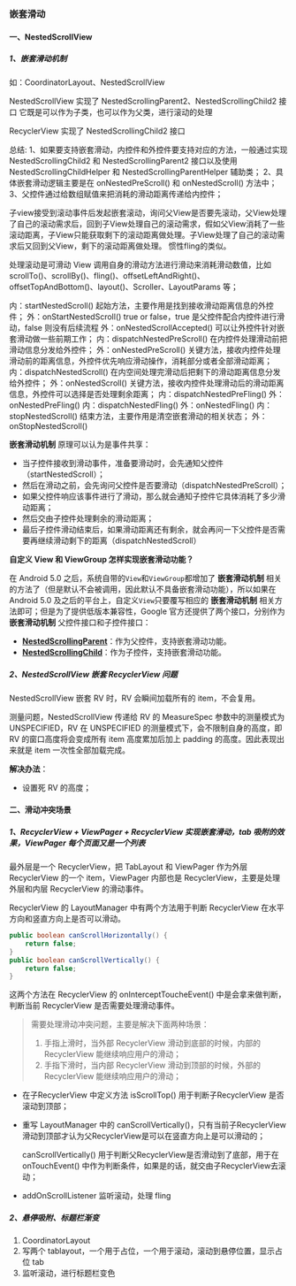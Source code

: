 ### 嵌套滑动

#### 一、NestedScrollView

##### 1、嵌套滑动机制

如：CoordinatorLayout、NestedScrollView

NestedScrollView 实现了 NestedScrollingParent2、NestedScrollingChild2 接口
它既是可以作为子类，也可以作为父类，进行滚动的处理

RecyclerView 实现了 NestedScrollingChild2 接口

总结:
1、如果要支持嵌套滑动，内控件和外控件要支持对应的方法，一般通过实现 NestedScrollingChild2 和 NestedScrollingParent2 接口以及使用 NestedScrollingChildHelper 和 NestedScrollingParentHelper 辅助类；
2、具体嵌套滑动逻辑主要是在 onNestedPreScroll() 和 onNestedScroll() 方法中；
3、父控件通过给数组赋值来把消耗的滑动距离传递给内控件；

子view接受到滚动事件后发起嵌套滚动，询问父View是否要先滚动，父View处理了自己的滚动需求后，回到子View处理自己的滚动需求，假如父View消耗了一些滚动距离，子View只能获取剩下的滚动距离做处理。子View处理了自己的滚动需求后又回到父View，剩下的滚动距离做处理。
惯性fling的类似。


处理滚动是可滑动 View 调用自身的滑动方法进行滑动来消耗滑动数值，比如 scrollTo()、scrollBy()、fling()、offsetLeftAndRight()、offsetTopAndBottom()、layout()、Scroller、LayoutParams 等；

内：startNestedScroll()	起始方法，主要作用是找到接收滑动距离信息的外控件；
外：onStartNestedScroll()	true or false，true 是父控件配合内控件进行滑动，false 则没有后续流程
外：onNestedScrollAccepted()	可以让外控件针对嵌套滑动做一些前期工作；
内：dispatchNestedPreScroll()	在内控件处理滑动前把滑动信息分发给外控件；
外：onNestedPreScroll()	关键方法，接收内控件处理滑动前的距离信息，外控件优先响应滑动操作，消耗部分或者全部滑动距离；
内：dispatchNestedScroll()	在内空间处理完滑动后把剩下的滑动距离信息分发给外控件；
外：onNestedScroll()	关键方法，接收内控件处理滑动后的滑动距离信息，外控件可以选择是否处理剩余距离；
内：dispatchNestedPreFling()
外：onNestedPreFling()
内：dispatchNestedFling()
外：onNestedFling()
内：stopNestedScroll()	结束方法，主要作用是清空嵌套滑动的相关状态；
外：onStopNestedScroll()



**嵌套滑动机制** 原理可以认为是事件共享：

- 当子控件接收到滑动事件，准备要滑动时，会先通知父控件（startNestedScroll）；
- 然后在滑动之前，会先询问父控件是否要滑动（dispatchNestedPreScroll）；
- 如果父控件响应该事件进行了滑动，那么就会通知子控件它具体消耗了多少滑动距离；
- 然后交由子控件处理剩余的滑动距离；
- 最后子控件滑动结束后，如果滑动距离还有剩余，就会再问一下父控件是否需要再继续滑动剩下的距离（dispatchNestedScroll）



**自定义 View 和 ViewGroup 怎样实现嵌套滑动功能？**

在 Android 5.0 之后，系统自带的`View`和`ViewGroup`都增加了 **嵌套滑动机制** 相关的方法了（但是默认不会被调用，因此默认不具备嵌套滑动功能），所以如果在 Android 5.0 及之后的平台上，自定义`View`只要覆写相应的 **嵌套滑动机制** 相关方法即可；但是为了提供低版本兼容性，Google 官方还提供了两个接口，分别作为 **嵌套滑动机制** 父控件接口和子控件接口：

- **[NestedScrollingParent](https://links.jianshu.com/go?to=https%3A%2F%2Fdeveloper.android.com%2Freference%2Fandroid%2Fsupport%2Fv4%2Fview%2FNestedScrollingParent.html)**：作为父控件，支持嵌套滑动功能。
- **[NestedScrollingChild](https://links.jianshu.com/go?to=https%3A%2F%2Fdeveloper.android.com%2Freference%2Fandroid%2Fsupport%2Fv4%2Fview%2FNestedScrollingChild.html)**：作为子控件，支持嵌套滑动功能。





##### 2、NestedScrollView 嵌套 RecyclerView 问题

NestedScrollView 嵌套 RV 时，RV 会瞬间加载所有的 item，不会复用。

测量问题，NestedScrollView 传递给 RV 的 MeasureSpec 参数中的测量模式为 UNSPECIFIED，RV 在 UNSPECIFIED 的测量模式下，会不限制自身的高度，即 RV 的窗口高度将会变成所有 item 高度累加后加上 padding 的高度。因此表现出来就是 item 一次性全部加载完成。

**解决办法**：

- 设置死 RV 的高度；





#### 二、滑动冲突场景

##### 1、RecyclerView + ViewPager + RecyclerView 实现嵌套滑动，tab 吸附的效果，ViewPager 每个页面又是一个列表

最外层是一个 RecyclerView，把 TabLayout 和 ViewPager 作为外层RecyclerView 的一个 item，ViewPager 内部也是 RecyclerView，主要是处理外层和内层 RecyclerView 的滑动事件。

RecyclerView 的 LayoutManager 中有两个方法用于判断 RecyclerView 在水平方向和竖直方向上是否可以滑动。

```java
public boolean canScrollHorizontally() {
    return false;
}
public boolean canScrollVertically() {
    return false;
}
```

这两个方法在 RecyclerView 的 onInterceptToucheEvent() 中是会拿来做判断，判断当前 RecyclerView 是否需要处理滑动事件。

> 需要处理滑动冲突问题，主要是解决下面两种场景：
>
> 1. 手指上滑时，当外部 RecyclerView 滑动到底部的时候，内部的 RecyclerView 能继续响应用户的滑动；
> 2. 手指下滑时，当内部 RecyclerView 滑动到顶部的时候，外部的 RecyclerView 能继续响应用户的滑动；

- 在子RecyclerView 中定义方法 isScrollTop() 用于判断子RecyclerView 是否滚动到顶部；

- 重写 LayoutManager 中的 canScrollVertically()，只有当前子RecyclerView滑动到顶部才认为父RecyclerView是可以在竖直方向上是可以滑动的；

  canScrollVertically() 用于判断父RecyclerView是否滑动到了底部，用于在 onTouchEvent() 中作为判断条件，如果是的话，就交由子RecyclerView去滚动；

- addOnScrollListener 监听滚动，处理 fling





##### 2、悬停吸附、标题栏渐变

1. CoordinatorLayout
2. 写两个 tablayout，一个用于占位，一个用于滚动，滚动到悬停位置，显示占位 tab
3. 监听滚动，进行标题栏变色














